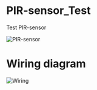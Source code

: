 # PIR-sensor_Test
Test PIR-sensor

![PIR-sensor](https://i.ibb.co/wM31ZDk/Motion-Sensor.jpg)

# Wiring diagram

![Wiring](https://i.ibb.co/d050yCr/PIR-Arduino-Mega-2560-bb.png)
